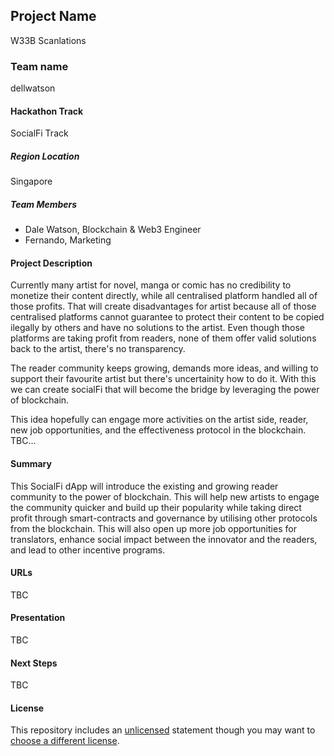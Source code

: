 ## Project Name

W33B Scanlations

### Team name

dellwatson

#### Hackathon Track

SocialFi Track

##### Region Location

Singapore

##### Team Members

- Dale Watson, Blockchain & Web3 Engineer
- Fernando, Marketing

#### Project Description

Currently many artist for novel, manga or comic has no credibility to monetize their content directly, while all centralised platform handled all of those profits. That will create disadvantages for artist because all of those centralised platforms cannot guarantee to protect their content to be copied ilegally by others and have no solutions to the artist. Even though those platforms are taking profit from readers, none of them offer valid solutions back to the artist, there's no transparency.

The reader community keeps growing, demands more ideas, and willing to support their favourite artist but there's uncertainity how to do it. With this we can create socialFi that will become the bridge by leveraging the power of blockchain.

This idea hopefully can engage more activities on the artist side, reader, new job opportunities, and the effectiveness protocol in the blockchain.
TBC...

#### Summary

This SocialFi dApp will introduce the existing and growing reader community to the power of blockchain. This will help new artists to engage the community quicker and build up their popularity while taking direct profit through smart-contracts and governance by utilising other protocols from the blockchain. This will also open up more job opportunities for translators, enhance social impact between the innovator and the readers, and lead to other incentive programs.

#### URLs

TBC

#### Presentation

TBC

#### Next Steps

TBC

#### License

This repository includes an [unlicensed](http://unlicense.org/) statement though you may want to [choose a different license](https://choosealicense.com/).
